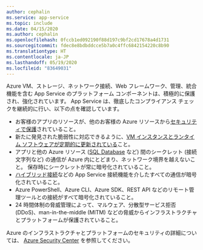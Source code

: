 ```yaml
---
author: cephalin
ms.service: app-service
ms.topic: include
ms.date: 04/15/2020
ms.author: cephalin
ms.openlocfilehash: 0fccb1ed092190f88d197c9bf2cd17678a4d1731
ms.sourcegitcommit: fdec8e8bdbddcce5b7a0c4ffc6842154220c8b90
ms.translationtype: HT
ms.contentlocale: ja-JP
ms.lasthandoff: 05/19/2020
ms.locfileid: "83649031"
---
```

Azure VM、ストレージ、ネットワーク接続、Web フレームワーク、管理、統合機能を含む App Service のプラットフォーム コンポーネントは、積極的に保護され、強化されています。 App Service は、徹底したコンプライアンス チェックを継続的に行い、以下の点を確認しています。

- お客様のアプリのリソースが、他のお客様の Azure リソースから[セキュリティで保護](https://github.com/projectkudu/kudu/wiki/Azure-Web-App-sandbox)されていること。
- 新たに発見された脆弱性に対応できるように、[VM インスタンスとランタイム ソフトウェアが定期的に更新されている](../articles/app-service/overview-patch-os-runtime.md)こと。 
- アプリと他の Azure リソース ([SQL Database](https://azure.microsoft.com/services/sql-database/) など) 間のシークレット (接続文字列など) の通信が Azure 内にとどまり、ネットワーク境界を越えないこと。 保存時にシークレットが常に暗号化されていること。
- [ハイブリッド接続](../articles/app-service/app-service-hybrid-connections.md)などの App Service 接続機能を介したすべての通信が暗号化されていること。 
- Azure PowerShell、Azure CLI、Azure SDK、REST API などのリモート管理ツールとの接続がすべて暗号化されていること。
- 24 時間体制の脅威管理によって、マルウェア、分散型サービス拒否 (DDoS)、man-in-the-middle (MITM) などの脅威からインフラストラクチャとプラットフォームが保護されていること。

Azure のインフラストラクチャとプラットフォームのセキュリティの詳細については、 [Azure Security Center](https://azure.microsoft.com/overview/trusted-cloud/) を参照してください。
